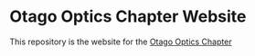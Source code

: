 # Otago Optics Chapter Website

This repository is the website for the [Otago Optics Chapter](https://opticsotago.github.io/)
